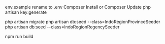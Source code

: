 env.example rename to .env
Composer Install  or Composer Update
php artisan key:generate

php artisan migrate
php artisan db:seed --class=IndoRegionProvinceSeeder    
php artisan db:seed --class=IndoRegionRegencySeeder      

npm run build

